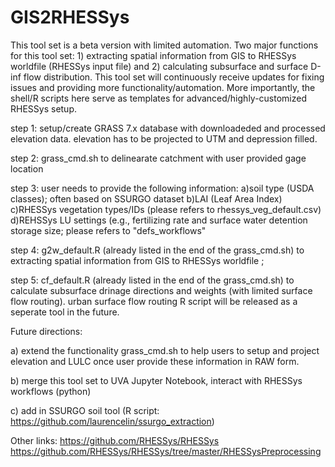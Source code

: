 # GIS2RHESSys

This tool set is a beta version with limited automation. Two major functions for this tool set: 1) extracting spatial information from GIS to RHESSys worldfile (RHESSys input file) and 2) calculating subsurface and surface D-inf flow distribution. This tool set will continuously receive updates for fixing issues and providing more functionality/automation.  More importantly, the shell/R scripts here serve as templates for advanced/highly-customized RHESSys setup.

step 1:   setup/create GRASS 7.x database with downloadeded and processed elevation data. 
          elevation has to be projected to UTM and depression filled. 
          
step 2:   grass_cmd.sh to delinearate catchment with user provided gage location

step 3:   user needs to provide the following information:
          a)soil type (USDA classes); often based on SSURGO dataset
          b)LAI (Leaf Area Index)
          c)RHESSys vegetation types/IDs (please refers to rhessys_veg_default.csv) 
          d)REHSSys LU settings (e.g., fertilizing rate and surface water detention storage size; please refers to "defs_workflows"
          
step 4:   g2w_default.R (already listed in the end of the grass_cmd.sh) to extracting spatial information from GIS to RHESSys worldfile ;

step 5:   cf_default.R (already listed in the end of the grass_cmd.sh) to calculate subsurface drinage directions and weights (with limited surface flow routing). urban surface flow routing R script will be released as a seperate tool in the future.

               
Future directions:

a) extend the functionality grass_cmd.sh to help users to setup and project elevation and LULC once user provide these information in RAW form.

b) merge this tool set to UVA Jupyter Notebook, interact with RHESSys workflows (python)

c) add in SSURGO soil tool (R script: https://github.com/laurencelin/ssurgo_extraction)


Other links:
https://github.com/RHESSys/RHESSys
https://github.com/RHESSys/RHESSys/tree/master/RHESSysPreprocessing
